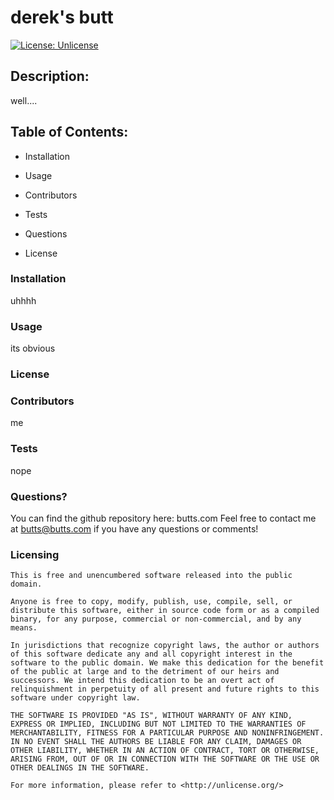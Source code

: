# **derek's butt** 
[![License: Unlicense](https://img.shields.io/badge/license-Unlicense-blue.svg)](http://unlicense.org/) 
## Description:
well.... 
  ## Table of Contents: 
* Installation 

* Usage 
* Contributors 
* Tests 
* Questions 
* License 
### Installation 
uhhhh 
### Usage 
its obvious 

### License 
### Contributors 
me 
### Tests 
nope 
### Questions? 

 You can find the github repository here: 
butts.com 
 Feel free to contact me at butts@butts.com if you have any questions or comments! 

### Licensing 
    This is free and unencumbered software released into the public domain.

    Anyone is free to copy, modify, publish, use, compile, sell, or
    distribute this software, either in source code form or as a compiled
    binary, for any purpose, commercial or non-commercial, and by any
    means.
    
    In jurisdictions that recognize copyright laws, the author or authors
    of this software dedicate any and all copyright interest in the
    software to the public domain. We make this dedication for the benefit
    of the public at large and to the detriment of our heirs and
    successors. We intend this dedication to be an overt act of
    relinquishment in perpetuity of all present and future rights to this
    software under copyright law.
    
    THE SOFTWARE IS PROVIDED "AS IS", WITHOUT WARRANTY OF ANY KIND,
    EXPRESS OR IMPLIED, INCLUDING BUT NOT LIMITED TO THE WARRANTIES OF
    MERCHANTABILITY, FITNESS FOR A PARTICULAR PURPOSE AND NONINFRINGEMENT.
    IN NO EVENT SHALL THE AUTHORS BE LIABLE FOR ANY CLAIM, DAMAGES OR
    OTHER LIABILITY, WHETHER IN AN ACTION OF CONTRACT, TORT OR OTHERWISE,
    ARISING FROM, OUT OF OR IN CONNECTION WITH THE SOFTWARE OR THE USE OR
    OTHER DEALINGS IN THE SOFTWARE.
    
    For more information, please refer to <http://unlicense.org/>
    
      
      
      